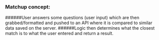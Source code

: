 ### Matchup concept:

######User answers some questions (user input) which are then grabbed/formatted and pushed to an API where it is compared to similar data saved on the server. 
######Logic then determines what the closest match is to what the user entered and return a result.